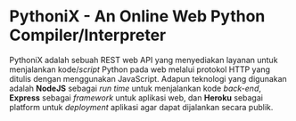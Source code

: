 # PythoniX - An Online Web Python Compiler/Interpreter

PythoniX adalah sebuah REST web API yang menyediakan layanan untuk menjalankan kode/_script_ Python pada web melalui protokol HTTP yang ditulis dengan menggunakan JavaScript. Adapun teknologi yang digunakan adalah **NodeJS** sebagai _run time_ untuk menjalankan kode _back-end_, **Express** sebagai _framework_ untuk aplikasi web, dan **Heroku** sebagai platform untuk _deployment_ aplikasi agar dapat dijalankan secara publik.
